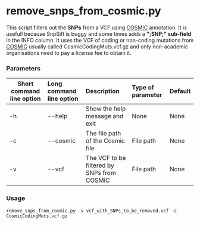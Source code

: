 # remove_snps_from_cosmic.py

This script filters out the **SNPs** from a VCF using [COSMIC](https://cancer.sanger.ac.uk/cosmic) annotation. 
It is usefull because SnpSift is buggy and some times
 adds a **";SNP;" sub-field** in the INFO column.
It uses the VCF of coding or non-coding mutations from [COSMIC](https://cancer.sanger.ac.uk/cosmic) usually called 
CosmicCodingMuts.vcf.gz and only non-academic organisations need to pay a license fee to obtain it. 


### Parameters

| Short command line option | Long command line option | Description | Type of parameter | Default |
| ------------- |:-------------| :-------------| :-------------| :-------------|
| -h | --help | Show the help message and exit | None | None
| -c | --cosmic | The file path of the Cosmic file | File path | None |
| -v | --vcf | The VCF to be filtered by SNPs from COSMIC | File path | None |


### Usage

```
remove_snps_from_cosmic.py -v vcf_with_SNPs_to_be_removed.vcf -c CosmicCodingMuts.vcf.gz
```
